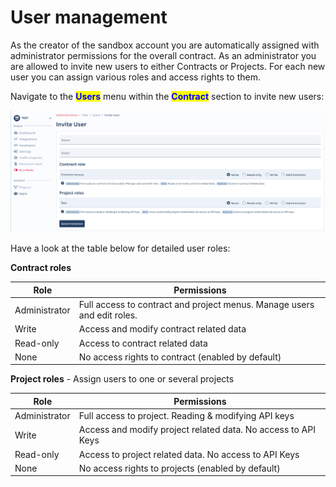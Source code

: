 # User management

As the creator of the sandbox account you are automatically assigned with administrator permissions for the overall contract. As an administrator you are allowed to invite new users to either Contracts or Projects. For each new user you can assign various roles and access rights to them.&#x20;

Navigate to the <mark style="color:blue;">**Users**</mark> menu within the <mark style="color:blue;">**Contract**</mark> section <mark style="color:blue;"></mark> to invite new users:&#x20;

![](<../../.gitbook/assets/image (18).png>)

Have a look at the table below for detailed user roles:

**Contract roles**

| Role          | Permissions                                                             |
| ------------- | ----------------------------------------------------------------------- |
| Administrator | Full access to contract and project menus. Manage users and edit roles. |
| Write         | Access and modify contract related data                                 |
| Read-only     | Access to contract related data                                         |
| None          | No access rights to contract (enabled by default)                       |

**Project roles** - Assign users to one or several projects

| Role          | Permissions                                                   |
| ------------- | ------------------------------------------------------------- |
| Administrator | Full access to project. Reading & modifying API keys          |
| Write         | Access and modify project related data. No access to API Keys |
| Read-only     | Access to project related data. No access to API Keys         |
| None          | No access rights to projects (enabled by default)             |
